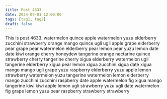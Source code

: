 ```yaml
---
title: Post 4633
date: 2024-09-01 12:00:00
tags: [tag1, tag2]
draft: false
---
```

This is post 4633.
watermelon
quince
apple
watermelon
yuzu
elderberry
zucchini
strawberry
orange
mango
quince
ugli
ugli
apple
grape
elderberry
pear
grape
pear
watermelon
elderberry
pear
lemon
pear
yuzu
lemon
date
date
kiwi
orange
cherry
honeydew
tangerine
orange
nectarine
quince
strawberry
cherry
tangerine
cherry
xigua
elderberry
watermelon
ugli
tangerine
elderberry
xigua
pear
lemon
xigua
zucchini
xigua
date
xigua
mango
mango
ugli
grape
yuzu
raspberry
elderberry
yuzu
apple
lemon
strawberry
watermelon
yuzu
tangerine
watermelon
lemon
elderberry
mango
zucchini
zucchini
raspberry
date
apple
watermelon
fig
xigua
mango
tangerine
kiwi
kiwi
apple
lemon
ugli
strawberry
yuzu
ugli
date
watermelon
fig
grape
lemon
yuzu
pear
raspberry
strawberry
strawberry
